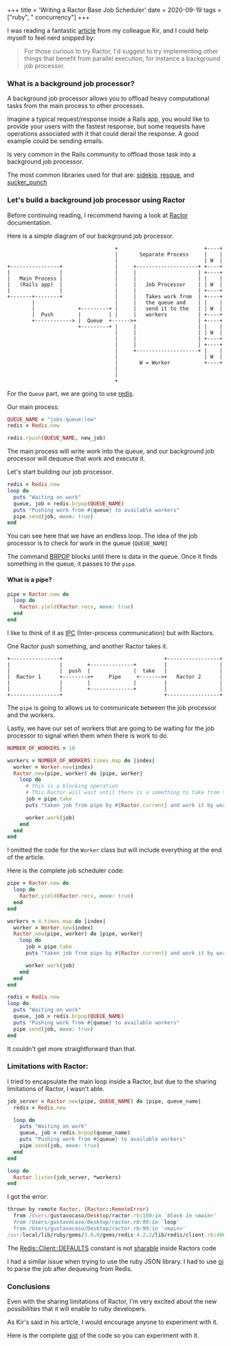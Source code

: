 +++
title = 'Writing a Ractor Base Job Scheduler'
date = 2020-09-19
tags = ["ruby", " concurrency"]
+++

I was reading a fantastic [article](https://kirshatrov.com/2020/09/08/ruby-ractor-web-server/) from my colleague Kir, and I could help myself to feel nerd snipped by:

> For those curious to try Ractor, I'd suggest to try implementing other things that benefit from parallel execution, for instance a background job processor.

### What is a background job processor?

A background job processor allows you to offload heavy computational tasks from the main process to other processes.

Imagine a typical request/response inside a Rails app, you would like to provide your users with the fastest response, but some requests have operations associated with it that could derail the response. A good example could be sending emails.

Is very common in the Rails community to offload those task into a background job processor.

The most common libraries used for that are: [sidekiq](https://github.com/mperham/sidekiq), [resque](https://github.com/resque/resque), and [sucker_punch](https://github.com/brandonhilkert/sucker_punch)

### Let's build a background job processor using Ractor

Before continuing reading, I recommend having a look at [Ractor](https://github.com/ko1/ruby/blob/dc7f421bbb129a7288fade62afe581279f4d06cd/doc/ractor.md#shareable-objects) documentation.

Here is a simple diagram of our background job processor.

```
                                   +                            +----+
                                   |       Separate Process     |    |
                                   |                            | W  |
+----------------+                 |     +--------------------+ +----+
|                |                 |     |                    | +----+
|   Main Process |                 |     |                    | |    |
|   (Rails app)  |                 |     |   Job Processor    | | W  |
|                |                 |     |                    | +----+
+-------+--------+                 |     |   Takes work from  | +----+
        |                          |     |   the queue and    | |    |
        |              +---------+ |     |   send it to the   | | W  |
        |  Push        |         | |     |   workers          | +----+
        +------------> |  Queue  +------>+                    | +----+
                       +---------+ |     |                    | |    |
                                   |     |                    | | W  |
                                   |     |                    | +----+
                                   |     |                    | +----+
                                   |     +--------------------+ |    |
                                   |                            | W  |
                                   |       W = Worker           +----+
                                   |
                                   |
                                   +

```


For the `Queue` part, we are going to use [redis](https://redis.io/).

Our main process:

```ruby
QUEUE_NAME = "jobs:queue:low"
redis = Redis.new

redis.rpush(QUEUE_NAME, new_job)
```

The main process will write work into the queue, and our background job processor will dequeue that work and execute it.

Let's start building our job processor.

```ruby
redis = Redis.new
loop do
  puts "Waiting on work"
  queue, job = redis.brpop(QUEUE_NAME)
  puts "Pushing work from #{queue} to available workers"
  pipe.send(job, move: true)
end
```

You can see here that we have an endless loop.
The idea of the job processor is to check for work in the queue (`QUEUE_NAME`)

The command [BRPOP](https://redis.io/commands/brpop) blocks until there is data in the queue. Once it finds something in the queue, it passes to the `pipe`.

#### What is a pipe?


```ruby
pipe = Ractor.new do
  loop do
    Ractor.yield(Ractor.recv, move: true)
  end
end
```

I like to think of it as [IPC](https://en.wikipedia.org/wiki/Inter-process_communication) (Inter-process communication) but with Ractors.

One Ractor push something, and another Ractor takes it.

```
+----------------+                                 +-----------------+
|                |        +--------------+         |                 |
|                |  push  |              |  take   |                 |
|  Ractor 1      +-------->+     Pipe     +------->+   Ractor 2      |
|                |        |              |         |                 |
|                |        +--------------+         |                 |
+----------------+                                 +-----------------+
```

The `pipe` is going to allows us to communicate between the job processor and the workers.

Lastly, we have our set of workers that are going to be waiting for the job processor to signal when them when there is work to do.

```ruby
NUMBER_OF_WORKERS = 10

workers = NUMBER_OF_WORKERS.times.map do |index|
  worker = Worker.new(index)
  Ractor.new(pipe, worker) do |pipe, worker|
    loop do
      # this is a blocking operation
      # This Ractor will wait until there is a something to take from the pipe
      job = pipe.take
      puts "taken job from pipe by #{Ractor.current} and work it by worker #{worker.id}"

      worker.work(job)
    end
  end
end
```

I omitted the code for the `Worker` class but will include everything at the end of the article.

Here is the complete job scheduler code:

```ruby
pipe = Ractor.new do
  loop do
    Ractor.yield(Ractor.recv, move: true)
  end
end

workers = 4.times.map do |index|
  worker = Worker.new(index)
  Ractor.new(pipe, worker) do |pipe, worker|
    loop do
      job = pipe.take
      puts "taken job from pipe by #{Ractor.current} and work it by worker #{worker.id}"

      worker.work(job)
    end
  end
end

redis = Redis.new
loop do
  puts "Waiting on work"
  queue, job = redis.brpop(QUEUE_NAME)
  puts "Pushing work from #{queue} to available workers"
  pipe.send(job, move: true)
end
```

It couldn't get more straightforward than that.

### Limitations with Ractor:

I tried to encapsulate the main loop inside a Ractor, but due to the sharing limitations of Ractor, I wasn't able.

```ruby
job_server = Ractor.new(pipe, QUEUE_NAME) do |pipe, queue_name|
  redis = Redis.new

  loop do
    puts "Waiting on work"
    queue, job = redis.brpop(queue_name)
    puts "Pushing work from #{queue} to available workers"
    pipe.send(job, move: true)
  end
end

loop do
  Ractor.listen(job_server, *workers)
end
```

I got the error:

```ruby
thrown by remote Ractor. (Ractor::RemoteError)
  from /Users/gustavocaso/Desktop/ractor.rb:100:in `block in <main>'
  from /Users/gustavocaso/Desktop/ractor.rb:99:in `loop'
  from /Users/gustavocaso/Desktop/ractor.rb:99:in `<main>'
/usr/local/lib/ruby/gems/3.0.0/gems/redis-4.2.2/lib/redis/client.rb:406:in `_parse_options': can not access non-sharable objects in constant Redis::Client::DEFAULTS by non-main ractor. (NameError)
```

The [Redis::Client::DEFAULTS](https://github.com/redis/redis-rb/blob/master/lib/redis/client.rb#L9-L27)  constant is not [sharable](https://github.com/ko1/ruby/blob/dc7f421bbb129a7288fade62afe581279f4d06cd/doc/ractor.md#shareable-objects) inside Ractors code

I had a similar issue when trying to use the ruby JSON library. I had to use [oj](https://github.com/ohler55/oj) to parse the job after dequeuing from Redis.

### Conclusions

Even with the sharing limitations of Ractor, I'm very excited about the new possibilities that it will enable to ruby developers.

As Kir's said in his article, I would encourage anyone to experiment with it.

Here is the complete [gist](https://gist.github.com/GustavoCaso/f6b14360ec1e4031f438c51045ee2d64) of the code so you can experiment with it.

